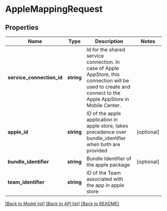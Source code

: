 # AppleMappingRequest

## Properties
Name | Type | Description | Notes
------------ | ------------- | ------------- | -------------
**service_connection_id** | **string** | Id for the shared service connection. In case of Apple AppStore, this connection will be used to create and connect to the Apple AppStore in Mobile Center. | 
**apple_id** | **string** | ID of the apple application in apple store, takes precedence over bundle_identifier when both are provided | [optional] 
**bundle_identifier** | **string** | Bundle Identifier of the apple package | [optional] 
**team_identifier** | **string** | ID of the Team associated with the app in apple store | 

[[Back to Model list]](../README.md#documentation-for-models) [[Back to API list]](../README.md#documentation-for-api-endpoints) [[Back to README]](../README.md)


